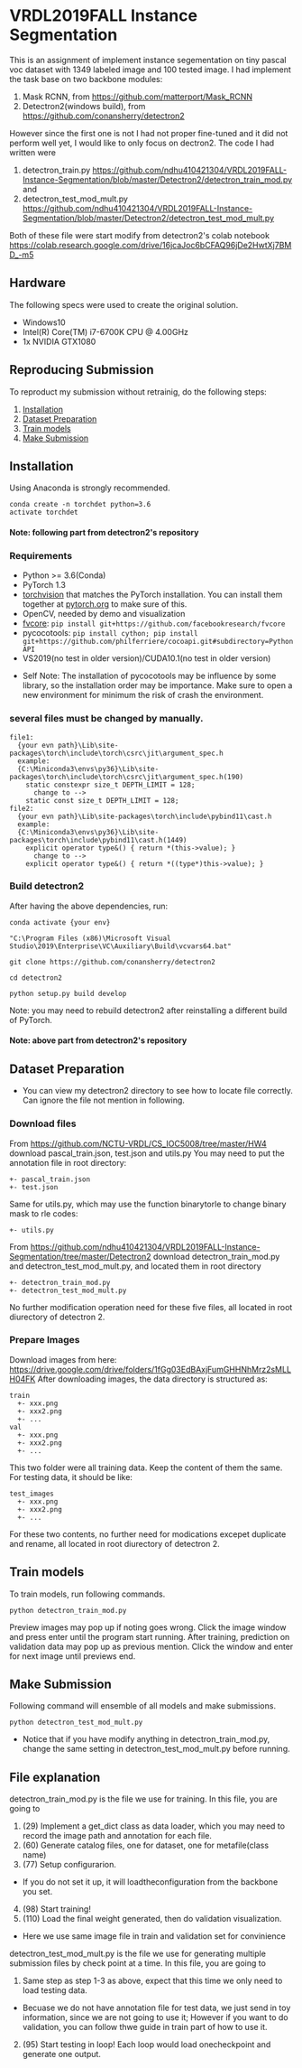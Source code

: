 # VRDL2019FALL Instance Segmentation
This is an assignment of implement instance segementation on tiny pascal voc dataset with 1349 labeled image and 100 tested image.
I had implement the task base on two backbone modules:
1. Mask RCNN, from https://github.com/matterport/Mask_RCNN
2. Detectron2(windows build), from https://github.com/conansherry/detectron2

However since the first one is not I had not proper fine-tuned and it did not perform well yet, I would like to only focus on dectron2.
The code I had written were 
1. detectron_train.py https://github.com/ndhu410421304/VRDL2019FALL-Instance-Segmentation/blob/master/Detectron2/detectron_train_mod.py
and 
2. detectron_test_mod_mult.py https://github.com/ndhu410421304/VRDL2019FALL-Instance-Segmentation/blob/master/Detectron2/detectron_test_mod_mult.py

Both of these file were start modify from detectron2's colab notebook https://colab.research.google.com/drive/16jcaJoc6bCFAQ96jDe2HwtXj7BMD_-m5

## Hardware
The following specs were used to create the original solution.
- Windows10
- Intel(R) Core(TM) i7-6700K CPU @ 4.00GHz
- 1x NVIDIA GTX1080 

## Reproducing Submission
To reproduct my submission without retrainig, do the following steps:
1. [Installation](#installation)
2. [Dataset Preparation](#dataset-preparation)
3. [Train models](#train-models)
4. [Make Submission](#make-submission)

## Installation
Using Anaconda is strongly recommended.
```
conda create -n torchdet python=3.6
activate torchdet
```
#### Note: following part from detectron2's repository ####

### Requirements
- Python >= 3.6(Conda)
- PyTorch 1.3
- [torchvision](https://github.com/pytorch/vision/) that matches the PyTorch installation.
	You can install them together at [pytorch.org](https://pytorch.org) to make sure of this.
- OpenCV, needed by demo and visualization
- [fvcore](https://github.com/facebookresearch/fvcore/): `pip install git+https://github.com/facebookresearch/fvcore`
- pycocotools: `pip install cython; pip install git+https://github.com/philferriere/cocoapi.git#subdirectory=PythonAPI`
- VS2019(no test in older version)/CUDA10.1(no test in older version)
* Self Note: The installation of pycocotools may be influence by some library, so the installation order may be importance. Make sure to open a new environment for minimum the risk of crash the environment. 

### several files must be changed by manually.
```
file1: 
  {your evn path}\Lib\site-packages\torch\include\torch\csrc\jit\argument_spec.h
  example:
  {C:\Miniconda3\envs\py36}\Lib\site-packages\torch\include\torch\csrc\jit\argument_spec.h(190)
    static constexpr size_t DEPTH_LIMIT = 128;
      change to -->
    static const size_t DEPTH_LIMIT = 128;
file2: 
  {your evn path}\Lib\site-packages\torch\include\pybind11\cast.h
  example:
  {C:\Miniconda3\envs\py36}\Lib\site-packages\torch\include\pybind11\cast.h(1449)
    explicit operator type&() { return *(this->value); }
      change to -->
    explicit operator type&() { return *((type*)this->value); }
```

### Build detectron2

After having the above dependencies, run:
```
conda activate {your env}

"C:\Program Files (x86)\Microsoft Visual Studio\2019\Enterprise\VC\Auxiliary\Build\vcvars64.bat"

git clone https://github.com/conansherry/detectron2

cd detectron2

python setup.py build develop
```
Note: you may need to rebuild detectron2 after reinstalling a different build of PyTorch.

#### Note: above part from detectron2's repository ####

## Dataset Preparation
* You can view my detectron2 directory to see how to locate file correctly. Can ignore the file not mention in following.
### Download files
From https://github.com/NCTU-VRDL/CS_IOC5008/tree/master/HW4 download pascal_train.json, test.json and utils.py
You may need to put the annotation file in root directory:
```
+- pascal_train.json
+- test.json
```
Same for utils.py, which may use the function binarytorle to change binary mask to rle codes:
```
+- utils.py
```
From https://github.com/ndhu410421304/VRDL2019FALL-Instance-Segmentation/tree/master/Detectron2 download detectron_train_mod.py and detectron_test_mod_mult.py, and located them in root directory
```
+- detectron_train_mod.py
+- detectron_test_mod_mult.py
```
No further modification operation need for these five files, all located in root diurectory of detectron 2.
### Prepare Images
Download images from here: https://drive.google.com/drive/folders/1fGg03EdBAxjFumGHHNhMrz2sMLLH04FK
After downloading images, the data directory is structured as:
```
train
  +- xxx.png
  +- xxx2.png
  +- ...
val
  +- xxx.png
  +- xxx2.png
  +- ...
```
This two folder were all training data. Keep the content of them the same.
For testing data, it should be like:
```
test_images
  +- xxx.png
  +- xxx2.png
  +- ...
 ```
For these two contents, no further need for modications excepet duplicate and rename, all located in root diurectory of detectron 2.

## Train models
To train models, run following commands.
```
python detectron_train_mod.py
```
Preview images may pop up if noting goes wrong. Click the image window and press enter until the program start running.
After training, prediction on validation data may pop up as previous mention. Click the window and enter for next image until previews end.

## Make Submission
Following command will ensemble of all models and make submissions.
```
python detectron_test_mod_mult.py
```
* Notice that if you have modify anything in detectron_train_mod.py, change the same setting in detectron_test_mod_mult.py before running.

## File explanation

detectron_train_mod.py is the file we use for training. In this file, you are going to 
1. (29) Implement a get_dict class as data loader, which you may need to record the image path and annotation for each file.
2. (60) Generate catalog files, one for dataset, one for metafile(class name)
3. (77) Setup configurarion.
* If you do not set it up, it will loadtheconfiguration from the backbone you set.
4. (98) Start training!
5. (110) Load the final weight generated, then do validation visualization.
* Here we use same image file in train and validation set for convinience

detectron_test_mod_mult.py is the file we use for generating multiple submission files by check point at a time. In this file, you are going to
1. Same step as step 1-3 as above, expect that this time we only need to load testing data.
* Becuase we do not have annotation file for test data, we just send in toy information, since we are not going to use it; However if you want to do validation, you can follow thwe guide in train part of how to use it.
2. (95) Start testing in loop! Each loop would load onecheckpoint and generate one output.
